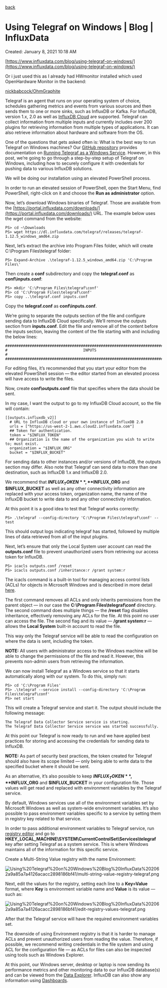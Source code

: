 [back](./README.md)

# Using Telegraf on Windows | Blog | InfluxData

Created: January 8, 2021 10:18 AM

[https://www.influxdata.com/blog/using-telegraf-on-windows/](https://www.influxdata.com/blog/using-telegraf-on-windows/)

Or i just used this as I already had HWmonitor installed which used OpenHardware Monitor in the backend: 

[nickbabcock/OhmGraphite](https://github.com/nickbabcock/OhmGraphite)

Telegraf is an agent that runs on your operating system of choice, schedules gathering metrics and events from various sources and then sends them to one or more sinks, such as InfluxDB or Kafka. For InfluxDB, version 1.x, 2.0 as well as [InfluxDB Cloud](https://cloud2.influxdata.com/) are supported. Telegraf can collect information from multiple inputs and currently includes over 200 plugins for retrieving information from multiple types of applications. It can also retrieve information about hardware and software from the OS.

One of the questions that gets asked often is: What is the best way to run Telegraf on Windows machines? Our [GitHub repository](https://github.com/influxdata/telegraf) provides documentation on [Running Telegraf as a Windows Service](https://github.com/influxdata/telegraf/blob/master/docs/WINDOWS_SERVICE.md). However, in this post, we’re going to go through a step-by-step setup of Telegraf on Windows, including how to securely configure it with credentials for pushing data to various InfluxDB solutions.

We will be doing our installation using an elevated PowerShell process.

In order to run an elevated session of PowerShell, open the Start Menu, find PowerShell, right-click on it and choose the **Run as administrator** option.

Now, let’s download Windows binaries of Telegraf. Those are available from the [https://portal.influxdata.com/downloads/](https://portal.influxdata.com/downloads/) URL. The example below uses the wget command from the website:

```
PS> cd ~\Downloads
PS> wget https://dl.influxdata.com/telegraf/releases/telegraf-1.12.5_windows_amd64.zip
```

Next, let’s extract the archive into Program Files folder, which will create C:\Program Files\telegraf folder:

```
PS> Expand-Archive .\telegraf-1.12.5_windows_amd64.zip 'C:\Program Files\'
```

Then create a **conf** subdirectory and copy the **telegraf.conf** as **conf\inputs.conf**:

```
PS> mkdir 'C:\Program Files\telegraf\conf'
PS> cd 'C:\Program Files\telegraf\conf'
PS> copy ..\telegraf.conf inputs.conf
```

Copy the **telegraf.conf** as **conf\inputs.conf**.

We’re going to separate the outputs section of the file and configure sending data to InfluxDB Cloud specifically. We’ll remove the outputs section from **inputs.conf**. Edit the file and remove all of the content before the inputs section, leaving the content of the file starting with and including the below lines:

```
###############################################################################
#                                  INPUTS                                     #
###############################################################################
```

For editing files, it’s recommended that you start your editor from the elevated PowerShell session — the editor started from an elevated process will have access to write the files.

Now, create **conf\outputs.conf** file that specifies where the data should be sent.

In my case, I want the output to go to my InfluxDB Cloud account, so the file will contain:

```
[[outputs.influxdb_v2]]
  # URL to InfluxDB cloud or your own instance of InfluxDB 2.0
  urls = ["https://us-west-2-1.aws.cloud2.influxdata.com"]
  ## Token for authentication.
  token = "$INFLUX_TOKEN"
  ## Organization is the name of the organization you wish to write to; must exist.
  organization = "$INFLUX_ORG"
  bucket = "$INFLUX_BUCKET"
```

For sending data to other instances and/or versions of InfluxDB, the outputs section may differ. Also note that Telegraf can send data to more than one destination, such as InfluxDB 1.x and InfluxDB 2.0.

We recommend that **$INFLUX_TOKEN**, **$INFLUX_ORG** and **$INFLUX_BUCKET** as well as any other connectivity information are replaced with your access token, organization name, the name of the InfluxDB bucket to write data to and any other connectivity information.

At this point it is a good idea to test that Telegraf works correctly:

```
PS> .\telegraf --config-directory 'C:\Program Files\telegraf\conf' --test
```

This should output logs indicating telegraf has started, followed by multiple lines of data retrieved from all of the input plugins.

Next, let’s ensure that only the Local System user account can read the **outputs.conf** file to prevent unauthorized users from retrieving our access token for InfluxDB.

```
PS> icacls outputs.conf /reset
PS> icacls outputs.conf /inheritance:r /grant system:r
```

The icacls command is a built-in tool for managing access control lists (ACLs) for objects in Microsoft Windows and is described in more detail [here](https://docs.microsoft.com/en-us/windows-server/administration/windows-commands/icacls).

The first command removes all ACLs and only inherits permissions from the parent object — in our case the **C:\Program Files\telegraf\conf** directory. The second command does multiple things — the **/reset** flag disables inheritance, effectively removing any ACLs for the file. At this point no user can access the file. The second flag and its value — **/grant system:r** — allows the **Local System** built-in account to read the file.

This way only the Telegraf service will be able to read the configuration on where the data is sent, including the token.

**NOTE:** All users with administrator access to the Windows machine will be able to change the permissions of the file and read it. However, this prevents non-admin users from retrieving the information.

We can now install Telegraf as a Windows service so that it starts automatically along with our system. To do this, simply run:

```
PS> cd 'C:\Program Files'
PS> .\telegraf --service install --config-directory 'C:\Program Files\telegraf\conf'
PS> net start
```

This will create a Telegraf service and start it. The output should include the following message:

```
The Telegraf Data Collector Service service is starting.
The Telegraf Data Collector Service service was started successfully.
```

At this point our Telegraf is now ready to run and we have applied best practices for storing and accessing the credentials for sending data to InfluxDB.

**NOTE:** As part of security best practices, the token created for Telegraf should also have its scope limited — only being able to write data to the specified bucket where it should be sent.

As an alternative, it’s also possible to keep **$INFLUX_TOKEN**, **$INFLUX_ORG** and **$INFLUX_BUCKET** in your configuration file. Those values will get read and replaced with environment variables by the Telegraf service.

By default, Windows services use all of the environment variables set by Microsoft Windows as well as system-wide environment variables. It’s also possible to pass environment variables specific to a service by setting them in registry key related to that service.

In order to pass additional environment variables to Telegraf service, run [registry editor](https://support.microsoft.com/en-us/help/4027573/windows-10-open-registry-editor) and go to **HKEY_LOCAL_MACHINE\SYSTEM\CurrentControlSet\Services\telegraf** key after setting Telegraf as a system service. This is where Windows maintains all of the information for this specific service.

Create a Multi-String Value registry with the name Environment:

![Using%20Telegraf%20on%20Windows%20Blog%20InfluxData%202062a9a85a7a4126acacc2898186bf41/multi-string-value-registry-telegraf.png](Using%20Telegraf%20on%20Windows%20Blog%20InfluxData%202062a9a85a7a4126acacc2898186bf41/multi-string-value-registry-telegraf.png)

Next, edit the values for the registry, setting each line to a **Key=Value** format, where **Key** is environment variable name and **Value** is its value — such as:

![Using%20Telegraf%20on%20Windows%20Blog%20InfluxData%202062a9a85a7a4126acacc2898186bf41/edit-registry-values-telegraf.png](Using%20Telegraf%20on%20Windows%20Blog%20InfluxData%202062a9a85a7a4126acacc2898186bf41/edit-registry-values-telegraf.png)

After that the Telegraf service will have the required environment variables set.

The downside of using Environment registry is that it is harder to manage ACLs and prevent unauthorized users from reading the value. Therefore, if possible, we recommend writing credentials in the file system and using ACL for the configuration file — as ACLs for files can also be inspected using tools such as Windows Explorer.

At this point, our Windows server, desktop or laptop is now sending its performance metrics and other monitoring data to our InfluxDB database(s) and can be viewed from the [Data Explorer](https://v2.docs.influxdata.com/v2.0/visualize-data/explore-metrics/). InfluxDB can also show any information using [Dashboards](https://v2.docs.influxdata.com/v2.0/visualize-data/dashboards/).